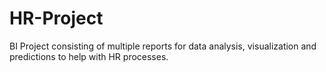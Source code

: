 # HR-Project
BI Project consisting of multiple reports for data analysis, visualization and predictions to help with HR processes.
